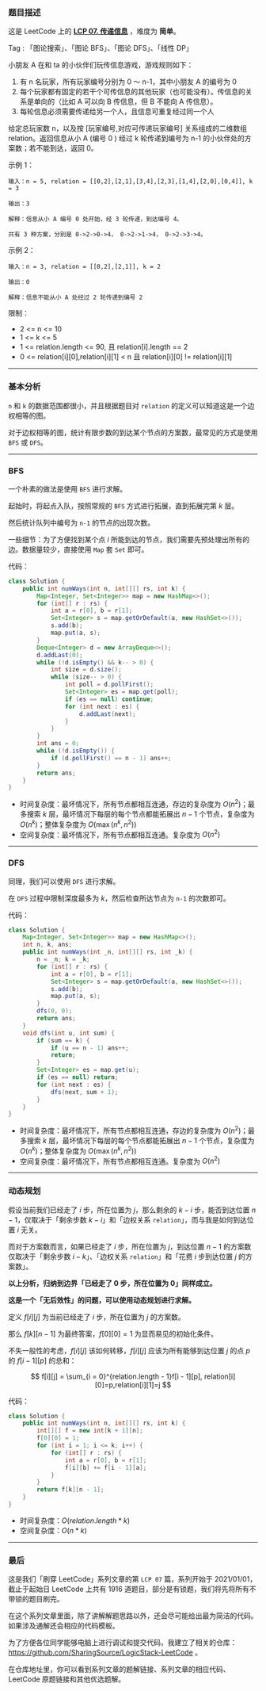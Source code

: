 ### 题目描述

这是 LeetCode 上的 **[LCP 07. 传递信息](https://leetcode-cn.com/problems/chuan-di-xin-xi/solution/gong-shui-san-xie-tu-lun-sou-suo-yu-dong-cyxo/)** ，难度为 **简单**。

Tag : 「图论搜索」、「图论 BFS」、「图论 DFS」、「线性 DP」



小朋友 A 在和 ta 的小伙伴们玩传信息游戏，游戏规则如下：

1. 有 n 名玩家，所有玩家编号分别为 0 ～ n-1，其中小朋友 A 的编号为 0
2. 每个玩家都有固定的若干个可传信息的其他玩家（也可能没有）。传信息的关系是单向的（比如 A 可以向 B 传信息，但 B 不能向 A 传信息）。
3. 每轮信息必须需要传递给另一个人，且信息可重复经过同一个人

给定总玩家数 n，以及按 [玩家编号,对应可传递玩家编号] 关系组成的二维数组 relation。返回信息从小 A (编号 0 ) 经过 k 轮传递到编号为 n-1 的小伙伴处的方案数；若不能到达，返回 0。

示例 1：
```
输入：n = 5, relation = [[0,2],[2,1],[3,4],[2,3],[1,4],[2,0],[0,4]], k = 3

输出：3

解释：信息从小 A 编号 0 处开始，经 3 轮传递，到达编号 4。

共有 3 种方案，分别是 0->2->0->4， 0->2->1->4， 0->2->3->4。
```
示例 2：
```
输入：n = 3, relation = [[0,2],[2,1]], k = 2

输出：0

解释：信息不能从小 A 处经过 2 轮传递到编号 2
```

限制：
* 2 <= n <= 10
* 1 <= k <= 5
* 1 <= relation.length <= 90, 且 relation[i].length == 2
* 0 <= relation[i][0],relation[i][1] < n 且 relation[i][0] != relation[i][1]

---

### 基本分析

`n` 和 `k` 的数据范围都很小，并且根据题目对 `relation` 的定义可以知道这是一个边权相等的图。

对于边权相等的图，统计有限步数的到达某个节点的方案数，最常见的方式是使用 `BFS` 或 `DFS`。

---

### BFS

一个朴素的做法是使用 `BFS` 进行求解。

起始时，将起点入队，按照常规的 `BFS` 方式进行拓展，直到拓展完第 $k$ 层。

然后统计队列中编号为 `n-1` 的节点的出现次数。

一些细节：为了方便找到某个点 $i$ 所能到达的节点，我们需要先预处理出所有的边。数据量较少，直接使用 `Map` 套 `Set` 即可。

代码：
```Java []
class Solution {
    public int numWays(int n, int[][] rs, int k) {
        Map<Integer, Set<Integer>> map = new HashMap<>();
        for (int[] r : rs) {
            int a = r[0], b = r[1];
            Set<Integer> s = map.getOrDefault(a, new HashSet<>());
            s.add(b);
            map.put(a, s);
        }
        Deque<Integer> d = new ArrayDeque<>();
        d.addLast(0);
        while (!d.isEmpty() && k-- > 0) {
            int size = d.size();
            while (size-- > 0) {
                int poll = d.pollFirst();
                Set<Integer> es = map.get(poll);
                if (es == null) continue;
                for (int next : es) {
                    d.addLast(next);
                }
            }
        }
        int ans = 0;
        while (!d.isEmpty()) {
            if (d.pollFirst() == n - 1) ans++;
        }
        return ans;
    }
}
```
* 时间复杂度：最坏情况下，所有节点都相互连通，存边的复杂度为 $O(n^2)$；最多搜索 $k$ 层，最坏情况下每层的每个节点都能拓展出 $n - 1$ 个节点，复杂度为 $O(n^k)$；整体复杂度为 $O(\max(n^k, n^2))$
* 空间复杂度：最坏情况下，所有节点都相互连通。复杂度为 $O(n^2)$

---

### DFS

同理，我们可以使用 `DFS` 进行求解。

在 `DFS` 过程中限制深度最多为 $k$，然后检查所达节点为 `n-1` 的次数即可。

代码：
```Java []
class Solution {
    Map<Integer, Set<Integer>> map = new HashMap<>();
    int n, k, ans;
    public int numWays(int _n, int[][] rs, int _k) {
        n = _n; k = _k;
        for (int[] r : rs) {
            int a = r[0], b = r[1];
            Set<Integer> s = map.getOrDefault(a, new HashSet<>());
            s.add(b);
            map.put(a, s);
        }
        dfs(0, 0);
        return ans;
    }
    void dfs(int u, int sum) {
        if (sum == k) {
            if (u == n - 1) ans++;
            return;
        }
        Set<Integer> es = map.get(u);
        if (es == null) return;
        for (int next : es) {
            dfs(next, sum + 1);
        }
    }
}
```
* 时间复杂度：最坏情况下，所有节点都相互连通，存边的复杂度为 $O(n^2)$；最多搜索 $k$ 层，最坏情况下每层的每个节点都能拓展出 $n - 1$ 个节点，复杂度为 $O(n^k)$；整体复杂度为 $O(\max(n^k, n^2))$
* 空间复杂度：最坏情况下，所有节点都相互连通。复杂度为 $O(n^2)$

---

### 动态规划

假设当前我们已经走了 $i$ 步，所在位置为 $j$，那么剩余的 $k - i$ 步，能否到达位置 $n - 1$，仅取决于「剩余步数 $k - i$」和「边权关系 `relation`」，而与我是如何到达位置 $i$ 无关。

而对于方案数而言，如果已经走了 $i$ 步，所在位置为 $j$，到达位置 $n - 1$ 的方案数仅取决于「剩余步数 $i - k$」、「边权关系 `relation`」和「花费 $i$ 步到达位置 $j$ 的方案数」。

**以上分析，归纳到边界「已经走了 $0$ 步，所在位置为 $0$」同样成立。**

**这是一个「无后效性」的问题，可以使用动态规划进行求解。**

定义 $f[i][j]$ 为当前已经走了 $i$ 步，所在位置为 $j$ 的方案数。

那么 $f[k][n - 1]$ 为最终答案，$f[0][0] = 1$ 为显而易见的初始化条件。

不失一般性的考虑，$f[i][j]$ 该如何转移，$f[i][j]$ 应该为所有能够到达位置 $j$ 的点 $p$ 的 $f[i - 1][p]$ 的总和：

$$
f[i][j] = \sum_{i = 0}^{relation.length - 1}f[i - 1][p], relation[i][0]=p,relation[i][1]=j
$$

代码：
```Java []
class Solution {
    public int numWays(int n, int[][] rs, int k) {
        int[][] f = new int[k + 1][n];
        f[0][0] = 1;
        for (int i = 1; i <= k; i++) {
            for (int[] r : rs) {
                int a = r[0], b = r[1];
                f[i][b] += f[i - 1][a];
            }
        }
        return f[k][n - 1];
    }
}
```
* 时间复杂度：$O(relation.length * k)$
* 空间复杂度：$O(n * k)$

---

### 最后

这是我们「刷穿 LeetCode」系列文章的第 `LCP 07` 篇，系列开始于 2021/01/01，截止于起始日 LeetCode 上共有 1916 道题目，部分是有锁题，我们将先将所有不带锁的题目刷完。

在这个系列文章里面，除了讲解解题思路以外，还会尽可能给出最为简洁的代码。如果涉及通解还会相应的代码模板。

为了方便各位同学能够电脑上进行调试和提交代码，我建立了相关的仓库：https://github.com/SharingSource/LogicStack-LeetCode 。

在仓库地址里，你可以看到系列文章的题解链接、系列文章的相应代码、LeetCode 原题链接和其他优选题解。

